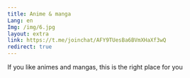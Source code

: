 ```yaml
---
title: Anime & manga
Lang: en
Img: /img/6.jpg
layout: extra
link: https://t.me/joinchat/AFY9TUesBa6BVmXHaXf3wQ
redirect: true
---
```

If you like animes and mangas, this is the right place for you